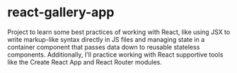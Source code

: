 # react-gallery-app
Project to learn some best practices of working with React, like using JSX to write markup-like syntax directly in JS files and managing state in a container component that passes data down to reusable stateless components. Additionally, I'll practice working with React supportive tools like the Create React App and React Router modules.
